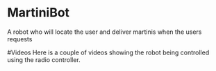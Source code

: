 # MartiniBot
A robot who will locate the user and deliver martinis when the users requests

#Videos
Here is a couple of videos showing the robot being controlled using the radio controller.
